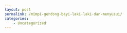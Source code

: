```yaml
---
layout: post
permalink: /mimpi-gendong-bayi-laki-laki-dan-menyusui/
categories:
    - Uncategorized
---
```


